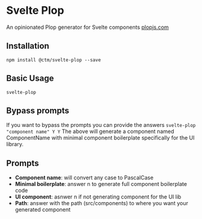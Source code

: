 Svelte Plop
=========

An opinionated Plop generator for Svelte components
[plopjs.com](https://plopjs.com/documentation/)

## Installation
`npm install @ctm/svelte-plop --save`

## Basic Usage
`svelte-plop`

## Bypass prompts
If you want to bypass the prompts you can provide the answers
    `svelte-plop "component name" Y Y`
The above will generate a component named ComponentName with minimal component boilerplate specifically for the UI library.

## Prompts
* **Component name**: will convert any case to PascalCase
* **Minimal boilerplate**: answer n to generate full component boilerplate code
* **UI component**: asnwer n if not generating component for the UI lib
* **Path**: answer with the path (src/components) to where you want your generated component